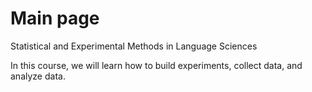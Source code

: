 # Main page

Statistical and Experimental Methods in Language Sciences

In this course, we will learn how to build experiments, collect data, and analyze data. 
